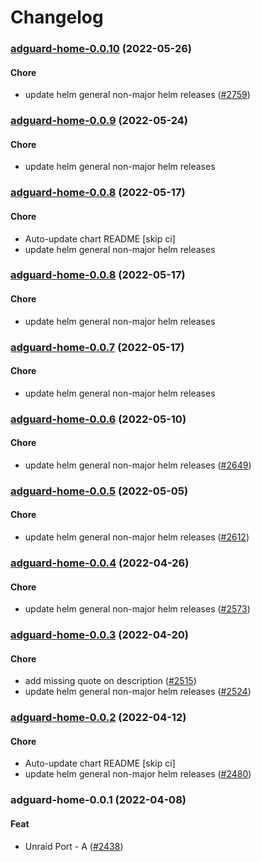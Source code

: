 # Changelog<br>


<a name="adguard-home-0.0.10"></a>
### [adguard-home-0.0.10](https://github.com/truecharts/apps/compare/adguard-home-0.0.9...adguard-home-0.0.10) (2022-05-26)

#### Chore

* update helm general non-major helm releases ([#2759](https://github.com/truecharts/apps/issues/2759))



<a name="adguard-home-0.0.9"></a>
### [adguard-home-0.0.9](https://github.com/truecharts/apps/compare/adguard-home-0.0.8...adguard-home-0.0.9) (2022-05-24)

#### Chore

* update helm general non-major helm releases



<a name="adguard-home-0.0.8"></a>
### [adguard-home-0.0.8](https://github.com/truecharts/apps/compare/adguard-home-0.0.7...adguard-home-0.0.8) (2022-05-17)

#### Chore

* Auto-update chart README [skip ci]
* update helm general non-major helm releases



<a name="adguard-home-0.0.8"></a>
### [adguard-home-0.0.8](https://github.com/truecharts/apps/compare/adguard-home-0.0.7...adguard-home-0.0.8) (2022-05-17)

#### Chore

* update helm general non-major helm releases



<a name="adguard-home-0.0.7"></a>
### [adguard-home-0.0.7](https://github.com/truecharts/apps/compare/adguard-home-0.0.6...adguard-home-0.0.7) (2022-05-17)

#### Chore

* update helm general non-major helm releases



<a name="adguard-home-0.0.6"></a>
### [adguard-home-0.0.6](https://github.com/truecharts/apps/compare/adguard-home-0.0.5...adguard-home-0.0.6) (2022-05-10)

#### Chore

* update helm general non-major helm releases ([#2649](https://github.com/truecharts/apps/issues/2649))



<a name="adguard-home-0.0.5"></a>
### [adguard-home-0.0.5](https://github.com/truecharts/apps/compare/adguard-home-0.0.4...adguard-home-0.0.5) (2022-05-05)

#### Chore

* update helm general non-major helm releases ([#2612](https://github.com/truecharts/apps/issues/2612))



<a name="adguard-home-0.0.4"></a>
### [adguard-home-0.0.4](https://github.com/truecharts/apps/compare/adguard-home-0.0.3...adguard-home-0.0.4) (2022-04-26)

#### Chore

* update helm general non-major helm releases ([#2573](https://github.com/truecharts/apps/issues/2573))



<a name="adguard-home-0.0.3"></a>
### [adguard-home-0.0.3](https://github.com/truecharts/apps/compare/adguard-home-0.0.2...adguard-home-0.0.3) (2022-04-20)

#### Chore

* add missing quote on description ([#2515](https://github.com/truecharts/apps/issues/2515))
* update helm general non-major helm releases ([#2524](https://github.com/truecharts/apps/issues/2524))



<a name="adguard-home-0.0.2"></a>
### [adguard-home-0.0.2](https://github.com/truecharts/apps/compare/adguard-home-0.0.1...adguard-home-0.0.2) (2022-04-12)

#### Chore

* Auto-update chart README [skip ci]
* update helm general non-major helm releases ([#2480](https://github.com/truecharts/apps/issues/2480))



<a name="adguard-home-0.0.1"></a>
### adguard-home-0.0.1 (2022-04-08)

#### Feat

* Unraid Port - A ([#2438](https://github.com/truecharts/apps/issues/2438))
